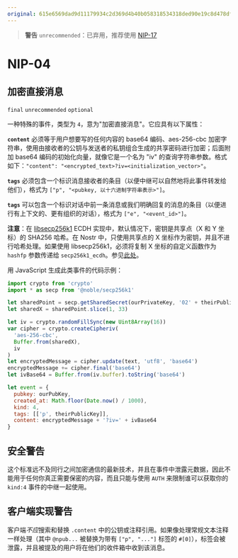 ```yaml
---
original: 615e6569dad9d11179934c2d369d4b40b058318534318ded90e19c8d478dfa96
---
```


> __警告__  `unrecommended`：已弃用，推荐使用 [NIP-17](17.md)

NIP-04
======

加密直接消息
------------

`final` `unrecommended` `optional`

一种特殊的事件，类型为 `4`，意为"加密直接消息"。它应具有以下属性：

**`content`** 必须等于用户想要写的任何内容的 base64 编码、aes-256-cbc 加密字符串，使用由接收者的公钥与发送者的私钥组合生成的共享密码进行加密；后面附加 base64 编码的初始化向量，就像它是一个名为 "iv" 的查询字符串参数。格式如下：`"content": "<encrypted_text>?iv=<initialization_vector>"`。

**`tags`** 必须包含一个标识消息接收者的条目（以便中继可以自然地将此事件转发给他们），格式为 `["p", "<pubkey, 以十六进制字符串表示>"]`。

**`tags`** 可以包含一个标识对话中前一条消息或我们明确回复的消息的条目（以便进行有上下文的、更有组织的对话），格式为 `["e", "<event_id>"]`。

**注意**：在 [libsecp256k1](https://github.com/bitcoin-core/secp256k1) ECDH 实现中，默认情况下，密钥是共享点（X 和 Y 坐标）的 SHA256 哈希。在 Nostr 中，只使用共享点的 X 坐标作为密钥，并且不进行哈希处理。如果使用 libsecp256k1，必须将复制 X 坐标的自定义函数作为 `hashfp` 参数传递给 `secp256k1_ecdh`。参见[此处](https://github.com/bitcoin-core/secp256k1/blob/master/src/modules/ecdh/main_impl.h#L29)。

用 JavaScript 生成此类事件的代码示例：

```js
import crypto from 'crypto'
import * as secp from '@noble/secp256k1'

let sharedPoint = secp.getSharedSecret(ourPrivateKey, '02' + theirPublicKey)
let sharedX = sharedPoint.slice(1, 33)

let iv = crypto.randomFillSync(new Uint8Array(16))
var cipher = crypto.createCipheriv(
  'aes-256-cbc',
  Buffer.from(sharedX),
  iv
)
let encryptedMessage = cipher.update(text, 'utf8', 'base64')
encryptedMessage += cipher.final('base64')
let ivBase64 = Buffer.from(iv.buffer).toString('base64')

let event = {
  pubkey: ourPubKey,
  created_at: Math.floor(Date.now() / 1000),
  kind: 4,
  tags: [['p', theirPublicKey]],
  content: encryptedMessage + '?iv=' + ivBase64
}
```

## 安全警告

这个标准远不及同行之间加密通信的最新技术，并且在事件中泄露元数据，因此不能用于任何你真正需要保密的内容，而且只能与使用 `AUTH` 来限制谁可以获取你的 `kind:4` 事件的中继一起使用。

## 客户端实现警告

客户端*不应*搜索和替换 `.content` 中的公钥或注释引用。如果像处理常规文本注释一样处理（其中 `@npub...` 被替换为带有 `["p", "..."]` 标签的 `#[0]`），标签会被泄露，并且被提及的用户将在他们的收件箱中收到该消息。